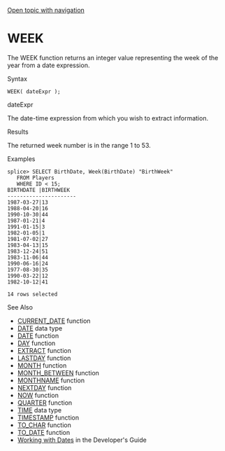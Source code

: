 [Open topic with navigation](../../../index.html#Shared/SQLReference/BuiltInFcns/Week.html)

WEEK
====

The <span class="CodeFont">WEEK</span> function returns an integer value representing the week of the year from a date expression.

Syntax

``` FcnSyntax
WEEK( dateExpr );
```

dateExpr

The date-time expression from which you wish to extract information.

Results

The returned week number is in the range <span class="CodeFont">1</span> to <span class="CodeFont">53</span>.

Examples

``` Example
splice> SELECT BirthDate, Week(BirthDate) "BirthWeek"
   FROM Players 
   WHERE ID < 15;
BIRTHDATE |BIRTHWEEK
----------------------
1987-03-27|13         
1988-04-20|16         
1990-10-30|44         
1987-01-21|4          
1991-01-15|3          
1982-01-05|1          
1981-07-02|27         
1983-04-13|15         
1983-12-24|51         
1983-11-06|44         
1990-06-16|24         
1977-08-30|35         
1990-03-22|12         
1982-10-12|41         

14 rows selected
```

See Also

-   [<span class="CodeFont">CURRENT\_DATE</span>](CurrentDate.html) function
-   [<span class="CodeFont">DATE</span>](../DataTypes/Date.html) data type
-   [<span class="CodeFont">DATE</span>](Date.html) function
-   [<span class="CodeFont">DAY</span>](Day.html) function
-   [<span class="CodeFont">EXTRACT</span>](Extract.html) function
-   [<span class="CodeFont">LASTDAY</span>](LastDay.html) function
-   [<span class="CodeFont">MONTH</span>](Month.html) function
-   [<span class="CodeFont">MONTH\_BETWEEN</span>](MonthBetween.html) function
-   [<span class="CodeFont">MONTHNAME</span>](MonthName.html) function
-   [<span class="CodeFont">NEXTDAY</span>](NextDay.html) function
-   [<span class="CodeFont">NOW</span>](Now.html) function
-   [<span class="CodeFont">QUARTER</span>](Quarter.html) function
-   [<span class="CodeFont">TIME</span>](../DataTypes/Time.html) data type
-   [<span class="CodeFont">TIMESTAMP</span>](TimeStamp.html) function
-   [<span class="CodeFont">TO\_CHAR</span>](ToChar.html) function
-   [<span class="CodeFont">TO\_DATE</span>](ToDate.html) function
-   <span class="ItalicFont">[Working with Dates](../../Developers/Fundamentals/WorkingWithDates.html)</span> in the <span class="ItalicFont">Developer's Guide</span>

 


